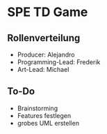 # SPE TD Game

## Rollenverteilung
- Producer: Alejandro
- Programming-Lead: Frederik 
- Art-Lead: Michael

## To-Do
- Brainstorming
- Features festlegen
- grobes UML erstellen
